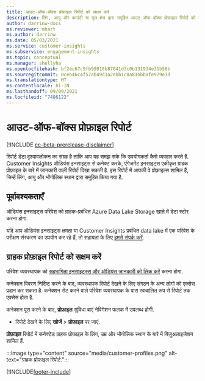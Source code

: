 ```yaml
---
title: आउट-ऑफ-बॉक्स प्रोफ़ाइल रिपोर्ट को सक्षम करें
description: लिंग, आयु और काउंटी या मूल क्षेत्र द्वारा समूहित आउट-ऑफ-बॉक्स प्रोफ़ाइल रिपोर्ट को कैसे बनाएं.
author: darrinw-docs
ms.reviewer: mhart
ms.author: darrinw
ms.date: 05/03/2021
ms.service: customer-insights
ms.subservice: engagement-insights
ms.topic: conceptual
ms.manager: shellyha
ms.openlocfilehash: bf2ec67c9fb99918b87841d3c0b131934e31b58b
ms.sourcegitcommit: 0ceb46c4f57ab49d3a2ebb1c8a816bbafe979e3d
ms.translationtype: HT
ms.contentlocale: hi-IN
ms.lasthandoff: 09/09/2021
ms.locfileid: "7486122"
---
```

# <a name="out-of-box-profile-reports"></a>आउट-ऑफ-बॉक्स प्रोफ़ाइल रिपोर्ट

[!INCLUDE [cc-beta-prerelease-disclaimer](includes/cc-beta-prerelease-disclaimer.md)]

रिपोर्ट डेटा दृश्यावलोकन का संग्रह है ताकि आप यह समझ सके कि उपयोगकर्ता कैसे व्यवहार करते हैं. Customer Insights ऑडियंस इनसाइट्स से कनेक्ट करके, एंगेजमेंट इनसाइट्स एकीकृत ग्राहक प्रोफ़ाइल के बारे में जानकारी वाली रिपोर्ट दिखा सकती है. इस रिपोर्ट में आपकी वे प्रोफ़ाइल्स शामिल हैं, जिन्हें लिंग, आयु और भौगोलिक स्थान द्वारा समूहित किया गया है.

## <a name="prerequisites"></a>पूर्वावश्यकताएँ

ऑडियंस इनसाइट्स परिवेश को ग्राहक-प्रबंधित Azure Data Lake Storage खाते में डेटा स्टोर करना होगा.

यदि आप ऑडियंस इनसाइट्स क्षमता या Customer Insights प्रबंधित data lake में एक परिवेश के परीक्षण संस्करण का उपयोग कर रहे हैं, तो सहायता के लिए [हमसे संपर्क करें](https://go.microsoft.com/fwlink/?linkid=2145734).  


## <a name="enable-the-customer-profile-report"></a>ग्राहक प्रोफ़ाइल रिपोर्ट को सक्षम करें

परिवेश व्यवस्थापक को [सहभागिता इनसाइट्स्स और ऑडियंस जानकारी को लिंक करें](integrate-audience-insights-engagement-insights.md) करना होगा.

कनेक्शन विवरण निर्दिष्ट करने के बाद, व्यवस्थापक रिपोर्ट देखने के लिए संगठन के अन्य लोगों को एक्सेस प्रदान कर सकता है. कनेक्शन सेट करने वाले परिवेश व्यवस्थापक के पास स्वचालित रूप से रिपोर्ट तक एक्सेस होता है. 

कनेक्शन पूरा करने के बाद, **प्रोफ़ाइल** सुविधा बाएं नेविगेशन फलक में उपलब्ध होगी. 

- रिपोर्ट देखने के लिए **खोजें** > **प्रोफ़ाइल** पर जाएं.

**प्रोफ़ाइल** रिपोर्ट में कनेक्टेड ग्राहक प्रोफ़ाइल के लिंग, उम्र और भौगोलिक स्थान के बारे में विज़ुअलाइज़ेशन शामिल हैं.

:::image type="content" source="media/customer-profiles.png" alt-text="ग्राहक प्रोफाइल रिपोर्ट.":::

[!INCLUDE[footer-include](../includes/footer-banner.md)]